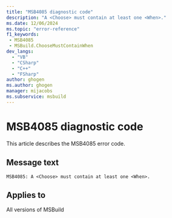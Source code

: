 ```yaml
---
title: "MSB4085 diagnostic code"
description: "A <Choose> must contain at least one <When>."
ms.date: 12/06/2024
ms.topic: "error-reference"
f1_keywords:
 - MSB4085
 - MSBuild.ChooseMustContainWhen
dev_langs:
  - "VB"
  - "CSharp"
  - "C++"
  - "FSharp"
author: ghogen
ms.author: ghogen
manager: mijacobs
ms.subservice: msbuild
---
```


# MSB4085 diagnostic code

<!-- :::ErrorDefinitionDescription::: -->
<!-- :::editable-content name="introDescription"::: -->
This article describes the MSB4085 error code.
<!-- :::editable-content-end::: -->

## Message text

```output
MSB4085: A <Choose> must contain at least one <When>.
```

<!-- :::editable-content name="postOutputDescription"::: -->
<!--
{StrBegin="MSB4085: "}
-->
<!-- :::editable-content-end::: -->
<!-- :::ErrorDefinitionDescription-end::: -->

## Applies to

All versions of MSBuild
